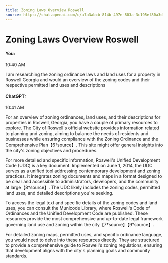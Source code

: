 ```yaml
---
title: Zoning Laws Overview Roswell
source: https://chat.openai.com/c/a7a3abcb-814b-497e-803a-3c195ef80a3d
---
```


# Zoning Laws Overview Roswell

#### You:
<time datetime="2024-03-12T14:40:59.133Z" title="3/12/2024, 10:40:59 AM">10:40 AM</time>

I am researching the zoning ordinance laws and land uses for a property in Roswell Georgia and would an overview of the zoning codes and their respective permitted land uses and descriptions

#### ChatGPT:
<time datetime="2024-03-12T14:41:34.071Z" title="3/12/2024, 10:41:34 AM">10:41 AM</time>

For an overview of zoning ordinances, land uses, and their descriptions for properties in Roswell, Georgia, you have a couple of primary resources to explore. The City of Roswell's official website provides information related to planning and zoning, aiming to balance the needs of residents and businesses while ensuring compliance with the Zoning Ordinance and the Comprehensive Plan【6†source】. This site might offer general insights into the city's zoning objectives and procedures.

For more detailed and specific information, Roswell's Unified Development Code (UDC) is a key document. Implemented on June 1, 2014, the UDC serves as a unified tool addressing contemporary development and zoning practices. It integrates zoning documents and maps in a format designed to be clear and accessible to administrators, developers, and the community at large【8†source】. The UDC likely includes the zoning codes, permitted land uses, and detailed descriptions you're seeking.

To access the legal text and specific details of the zoning codes and land uses, you can consult the Municode Library, where Roswell's Code of Ordinances and the Unified Development Code are published. These resources provide the most comprehensive and up-to-date legal framework governing land use and zoning within the city【7†source】【9†source】.

For detailed zoning maps, permitted uses, and specific ordinance language, you would need to delve into these resources directly. They are structured to provide a comprehensive guide to Roswell's zoning regulations, ensuring that development aligns with the city's planning goals and community standards.
